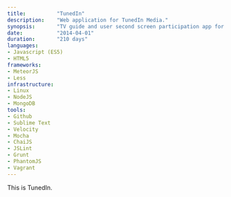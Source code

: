 ```yaml
---
title: 			"TunedIn"
description:	"Web application for TunedIn Media."
synopsis:		"TV guide and user second screen participation app for TunedIn."
date:			"2014-04-01"
duration:		"210 days"
languages: 		
- Javascript (ES5)
- HTML5
frameworks:
- MeteorJS
- Less
infrastructure:
- Linux
- NodeJS
- MongoDB
tools:
- Github
- Sublime Text
- Velocity
- Mocha
- ChaiJS
- JSLint
- Grunt
- PhantomJS
- Vagrant
---
```


This is TunedIn.